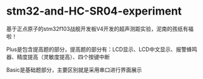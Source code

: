 # stm32-and-HC-SR04-experiment
基于正点原子的stm32f103战舰开发板V4开发的超声测距实验，泥南的孩纸有福啦！

Plus是包含提高题的部分，提高题的部分有：LCD显示、LCD中文显示、报警蜂鸣器、精度提高（灵敏度提高）、四个按键中断

Basic是基础题部分，主要区别就是采用串口进行界面展示
